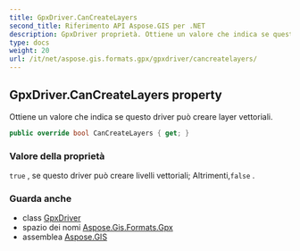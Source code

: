 ```yaml
---
title: GpxDriver.CanCreateLayers
second_title: Riferimento API Aspose.GIS per .NET
description: GpxDriver proprietà. Ottiene un valore che indica se questo driver può creare layer vettoriali.
type: docs
weight: 20
url: /it/net/aspose.gis.formats.gpx/gpxdriver/cancreatelayers/
---
```

## GpxDriver.CanCreateLayers property

Ottiene un valore che indica se questo driver può creare layer vettoriali.

```csharp
public override bool CanCreateLayers { get; }
```

### Valore della proprietà

`true` , se questo driver può creare livelli vettoriali; Altrimenti,`false` .

### Guarda anche

* class [GpxDriver](../)
* spazio dei nomi [Aspose.Gis.Formats.Gpx](../../gpxdriver/)
* assemblea [Aspose.GIS](../../../)


